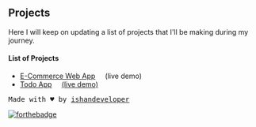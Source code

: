 ## Projects
Here I will keep on updating a list of projects that I'll be making during my journey.

#### List of Projects
* [E-Commerce Web App](https://github.com/ishandeveloper/E-Commerce-WebApp)
        &nbsp;&nbsp;&nbsp;&nbsp;(live demo)
* [Todo App](https://github.com/ishandeveloper/todo-app)
        &nbsp;&nbsp;&nbsp;&nbsp;[(live demo)](https://ishandevelopertodo.herokuapp.com/todo)
<pre>
Made with ♥ by <a href="https://github.com/ishandeveloper">ishandeveloper</a>
</pre>

[![forthebadge](https://forthebadge.com/images/badges/built-with-love.svg)](https://github.com/ishandeveloper)
